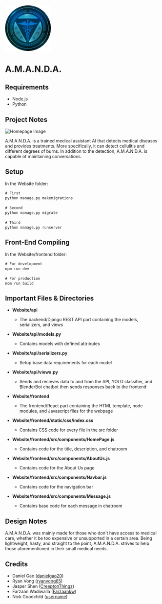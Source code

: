 <a href="#"><img src="./Website/frontend/static/images/AMANDA_Logo.png" alt="AMANDA logo" width="150" /></a>

# A.M.A.N.D.A.

## Requirements
- Node.js
- Python

## Project Notes

![Homepage Image](https://media.discordapp.net/attachments/890436526486474773/911483817158647838/unknown.png?width=1349&height=670)
     
A.M.A.N.D.A. is a trained medical assistant AI that detects medical diseases and provides treatments. More specifically, it can detect cellulitis and different degrees of burns. In addition to the detection, A.M.A.N.D.A. is capable of maintaining conversations.

## Setup
In the Website folder:
```
# First
python manage.py makemigrations

# Second
python manage.py migrate

# Third
python manage.py runserver
```

## Front-End Compiling
In the Website/frontend folder:
```
# For development
npm run dev

# For production
nom run build
```

## Important Files & Directories
- **Website/api**
  - The backend/Django REST API part containing the models, serializers, and views 

- **Website/api/models.py**
  - Contains models with defined attributes

- **Website/api/serializers.py**
  - Setup base data requirements for each model

- **Website/api/views.py**
  - Sends and recieves data to and from the API, YOLO classifier, and BlenderBot chatbot then sends responses back to the frontend

- **Website/frontend**
  - The frontend/React part containing the HTML template, node modules, and Javascript files for the webpage

- **Website/frontend/static/css/index.css**
  - Contains CSS code for every file in the src folder

- **Website/frontend/src/components/HomePage.js**
  - Contains code for the title, description, and chatroom 

- **Website/frontend/src/components/AboutUs.js**
  - Contains code for the About Us page

- **Website/frontend/src/components/Navbar.js**
  - Contains code for the navigation bar

- **Website/frontend/src/components/Message.js**
  - Contains base code for each message in chatroom

## Design Notes

A.M.A.N.D.A. was mainly made for those who don't have access to medical care, whether it be too expensive or unsupported in a certain area. Being lightweight, hasty, and straight to the point, A.M.A.N.D.A. strives to help those aforementioned in their small medical needs.

## Credits
- Daniel Gao ([danielgao20](https://github.com/danielgao20))
- Ryan Vong ([ryanvong65](https://github.com/rvong65))
- Jasper Shen ([CreeptonThingz](https://github.com/CreeptonThingz))
- Farzaan Wadiwalla ([Farzaankw](https://github.com/Farzaankw))
- Nick Goodchild ([username](url))
